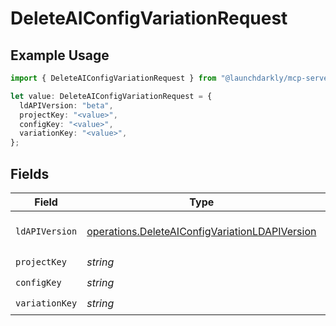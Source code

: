 # DeleteAIConfigVariationRequest

## Example Usage

```typescript
import { DeleteAIConfigVariationRequest } from "@launchdarkly/mcp-server/models/operations";

let value: DeleteAIConfigVariationRequest = {
  ldAPIVersion: "beta",
  projectKey: "<value>",
  configKey: "<value>",
  variationKey: "<value>",
};
```

## Fields

| Field                                                                                                            | Type                                                                                                             | Required                                                                                                         | Description                                                                                                      |
| ---------------------------------------------------------------------------------------------------------------- | ---------------------------------------------------------------------------------------------------------------- | ---------------------------------------------------------------------------------------------------------------- | ---------------------------------------------------------------------------------------------------------------- |
| `ldAPIVersion`                                                                                                   | [operations.DeleteAIConfigVariationLDAPIVersion](../../models/operations/deleteaiconfigvariationldapiversion.md) | :heavy_check_mark:                                                                                               | Version of the endpoint.                                                                                         |
| `projectKey`                                                                                                     | *string*                                                                                                         | :heavy_check_mark:                                                                                               | N/A                                                                                                              |
| `configKey`                                                                                                      | *string*                                                                                                         | :heavy_check_mark:                                                                                               | N/A                                                                                                              |
| `variationKey`                                                                                                   | *string*                                                                                                         | :heavy_check_mark:                                                                                               | N/A                                                                                                              |